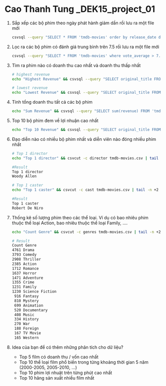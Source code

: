 # Cao Thanh Tung _DEK15_project_01

1. Sắp xếp các bộ phim theo ngày phát hành giảm dần rồi lưu ra một file mới
    
    ```bash
    csvsql --query "SELECT * FROM 'tmdb-movies' order by release_date desc" tmdb-movies.csv > sorted_release_date_query.csv
    ```
    
2. Lọc ra các bộ phim có đánh giá trung bình trên 7.5 rồi lưu ra một file mới
    
    ```bash
    csvsql --query "SELECT * FROM 'tmdb-movies' where vote_average > 7.5" tmdb-movies.csv > vote_greater_75.csv
    ```
    
3. Tìm ra phim nào có doanh thu cao nhất và doanh thu thấp nhất
    
    ```bash
    # highest revenue
    echo "Highest Revenue" && csvsql --query "SELECT original_title FROM 'tmdb-movies' order by revenue desc limit 1" tmdb-movies.csv | tail -1
    
    # lowest revenue
    echo "Lowest Revenue" && csvsql --query "SELECT original_title FROM 'tmdb-movies' order by revenue limit 1" tmdb-movies.csv | tail -1
    ```
    
4. Tính tổng doanh thu tất cả các bộ phim
    
    ```bash
    echo "Sum Revenue" && csvsql --query "SELECT sum(revenue) FROM 'tmdb-movies'" tmdb-movies.csv | tail -1
    ```
    
5. Top 10 bộ phim đem về lợi nhuận cao nhất
    
    ```bash
    echo "Top 10 Revenue" && csvsql --query "SELECT original_title FROM 'tmdb-movies' order by revenue desc limit 10" tmdb-movies.csv | tail -n +2
    ```
    
6. Đạo diễn nào có nhiều bộ phim nhất và diễn viên nào đóng nhiều phim nhất
    
    ```bash
    # Top 1 director
    echo "Top 1 director" && csvcut -c director tmdb-movies.csv | tail -n +2 | tr '|' '\n' | sed '/^"$/d' | sed '/^$/d' | grep -v '^""$' | sort | uniq -c | sort -nr | head -n 1 | awk '{for(i=2; i<=NF; i++) printf "%s ", $i; print ""}'
    
    #Result
    Top 1 director
    Woody Allen
    
    # Top 1 caster
    echo "Top 1 caster" && csvcut -c cast tmdb-movies.csv | tail -n +2 | tr '|' '\n' | sed '/^"$/d' | sed '/^$/d' | grep -v '^""$' | sort | uniq -c | sort -nr | head -n 1 | awk '{for(i=2; i<=NF; i++) printf "%s ", $i; print ""}'
    
    #Result
    Top 1 caster
    Robert De Niro
    ```
    
7. Thống kê số lượng phim theo các thể loại. Ví dụ có bao nhiêu phim thuộc thể loại Action, bao nhiêu thuộc thể loại Family, ….
    
    ```bash
    echo "Count Genre" && csvcut -c genres tmdb-movies.csv | tail -n +2 | tr '|' '\n' | sed '/^"$/d' | sed '/^$/d' | grep -v '^""$' | sort | uniq -c | sort -nr
    
    # Result
    Count Genre
    4761 Drama
    3793 Comedy
    2908 Thriller
    2385 Action
    1712 Romance
    1637 Horror
    1471 Adventure
    1355 Crime
    1231 Family
    1230 Science Fiction
     916 Fantasy
     810 Mystery
     699 Animation
     520 Documentary
     408 Music
     334 History
     270 War
     188 Foreign
     167 TV Movie
     165 Western
    ```
    
8. Idea của bạn để có thêm những phân tích cho dữ liệu?
    - Top 5 film có doanh thu / vốn cao nhất
    - Top 10 thể loại film phổ biến trong từng khoảng thời gian 5 năm (2000-2005, 2005-2010, …)
    - Top 10 phim lợi nhuật trên từng phút cao nhất
    - Top 10 hãng sản xuất nhiều film nhất
